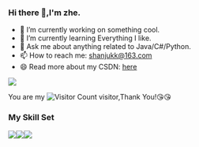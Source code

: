 ### Hi there 👋,I'm zhe.

- 🔭 I’m currently working on something cool.
- 🌱 I’m currently learning Everything I like.
- 💬 Ask me about anything related to Java/C#/Python.
- 📫 How to reach me: shanjukk@163.com
- 😄 Read more about my CSDN: [here](https://blog.csdn.net/Singularity_c?type=blog)

![](https://github-readme-stats.vercel.app/api?username=yuanqi99&show_icons=true&theme=transparent)

You are my ![Visitor Count](https://profile-counter.glitch.me/yuanqi99/count.svg) visitor,Thank You!:kissing_heart::kissing_heart:

### My Skill Set

![](https://img.shields.io/badge/Java-ED8B00?style=for-the-badge&logo=openjdk&logoColor=white)![](https://img.shields.io/badge/C%23-8.0-purple?style=for-the-badge&logo=C#&logoColor=white)![](https://img.shields.io/badge/Python-3776AB?style=for-the-badge&logo=python&logoColor=white)



